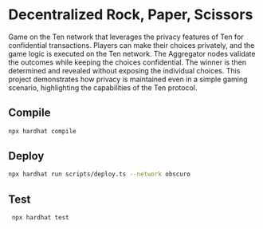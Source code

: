 # Decentralized Rock, Paper, Scissors

Game on the Ten network that leverages the privacy features of Ten for confidential transactions. Players can make their choices privately, and the game logic is executed on the Ten network. The Aggregator nodes validate the outcomes while keeping the choices confidential. The winner is then determined and revealed without exposing the individual choices. This project demonstrates how privacy is maintained even in a simple gaming scenario, highlighting the capabilities of the Ten protocol.

## Compile

```bash
npx hardhat compile
```

## Deploy

```bash
npx hardhat run scripts/deploy.ts --network obscuro
```

## Test

```bash
 npx hardhat test
```
